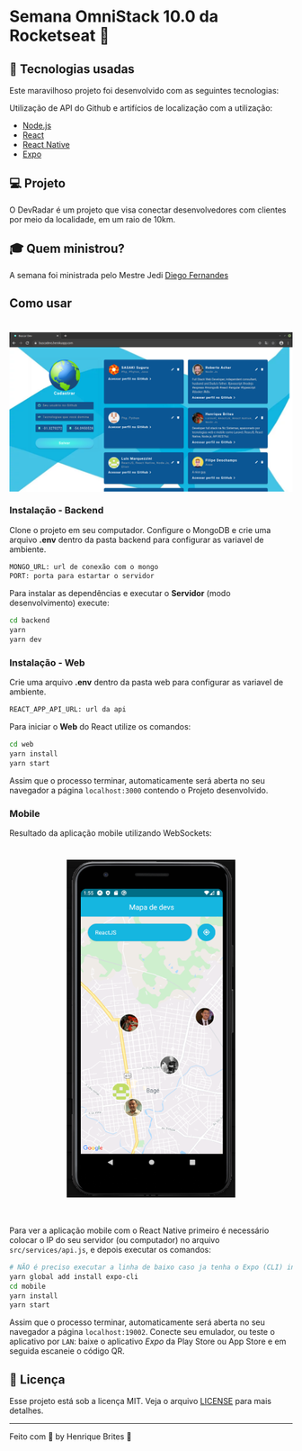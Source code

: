 # Semana OmniStack 10.0 da Rocketseat :rocket:

## :rocket: Tecnologias usadas
Este maravilhoso projeto foi desenvolvido com as seguintes tecnologias:

Utilização de API do Github e artifícios de localização com a utilização:
- [Node.js](https://nodejs.org/en/)
- [React](https://reactjs.org)
- [React Native](https://facebook.github.io/react-native/)
- [Expo](https://expo.io/)

## :computer: Projeto

O DevRadar é um projeto que visa conectar desenvolvedores com clientes por meio da localidade, em um raio de 10km.

## :mortar_board: Quem ministrou?

A semana foi ministrada pelo Mestre Jedi [Diego Fernandes](https://github.com/diego3g)

## Como usar

<h1 align="center"><img align="center" alt="Frontend" src=".github/dev-radar-web.png" width="700"></img></h1>

### Instalação - Backend
Clone o projeto em seu computador. Configure o MongoDB e crie uma arquivo **.env** dentro da pasta  backend para configurar as variavel de ambiente.  

```bash
MONGO_URL: url de conexão com o mongo
PORT: porta para estartar o servidor 
```
Para instalar as dependências e executar o **Servidor** (modo desenvolvimento) execute:
```bash
cd backend
yarn
yarn dev
```

### Instalação - Web
 Crie uma arquivo **.env** dentro da pasta web para configurar as variavel de ambiente. 
  
 ```bash
REACT_APP_API_URL: url da api
```
Para iniciar o **Web** do React utilize os comandos:
```bash
cd web
yarn install
yarn start
```
Assim que o processo terminar, automaticamente será aberta no seu navegador a página `localhost:3000` contendo o Projeto desenvolvido.  

### Mobile

Resultado da aplicação mobile utilizando WebSockets:

<h1 align="center"><img align="center" alt="Mobile" src=".github/dev-radar-mobile.png" width="300" height="600"></img></h1>
<br>

Para ver a aplicação mobile com o React Native primeiro é necessário colocar o IP do seu servidor (ou computador) no arquivo `src/services/api.js`, e depois executar os comandos:
```bash
# NÃO é preciso executar a linha de baixo caso ja tenha o Expo (CLI) instalado
yarn global add install expo-cli
cd mobile
yarn install
yarn start
```
Assim que o processo terminar, automaticamente será aberta no seu navegador a página `localhost:19002`. Conecte seu emulador, ou teste o aplicativo por `LAN`: baixe o aplicativo *Expo* da Play Store ou App Store e em seguida escaneie o código QR.

## :memo: Licença

Esse projeto está sob a licença MIT. Veja o arquivo [LICENSE](LICENSE) para mais detalhes.

---

Feito com :purple_heart: by  Henrique Brites :wave:
